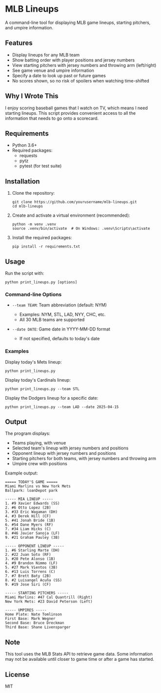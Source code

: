 # MLB Lineups

A command-line tool for displaying MLB game lineups, starting pitchers, and umpire information.

## Features

- Display lineups for any MLB team
- Show batting order with player positions and jersey numbers
- View starting pitchers with jersey numbers and throwing arm (left/right)
- See game venue and umpire information
- Specify a date to look up past or future games
- No scores shown, so no risk of spoilers when watching time-shifted

## Why I Wrote This
I enjoy scoring baseball games that I watch on TV, which means I need starting lineups. This script provides convenient access to all the information that needs to go onto a scorecard.

## Requirements

- Python 3.6+
- Required packages:
  - requests
  - pytz
  - pytest (for test suite)

## Installation

1. Clone the repository:
   ```
   git clone https://github.com/yourusername/mlb-lineups.git
   cd mlb-lineups
   ```

2. Create and activate a virtual environment (recommended):
   ```
   python -m venv .venv
   source .venv/bin/activate  # On Windows: .venv\Scripts\activate
   ```

3. Install the required packages:
   ```
   pip install -r requirements.txt
   ```

## Usage

Run the script with:

```
python print_lineups.py [options]
```

### Command-line Options

- `--team TEAM`: Team abbreviation (default: NYM)
  - Examples: NYM, STL, LAD, NYY, CHC, etc.
  - All 30 MLB teams are supported

- `--date DATE`: Game date in YYYY-MM-DD format
  - If not specified, defaults to today's date

### Examples

Display today's Mets lineup:
```
python print_lineups.py
```

Display today's Cardinals lineup:
```
python print_lineups.py --team STL
```

Display the Dodgers lineup for a specific date:
```
python print_lineups.py --team LAD --date 2025-04-15
```

## Output

The program displays:
- Teams playing, with venue
- Selected team's lineup with jersey numbers and positions
- Opponent lineup with jersey numbers and positions
- Starting pitchers for both teams, with jersey numbers and throwing arm
- Umpire crew with positions

Example output:
```
===== TODAY'S GAME =====
Miami Marlins vs New York Mets
Ballpark: loanDepot park

----- MIA LINEUP -----
1. #9 Xavier Edwards (SS)
2. #6 Otto Lopez (2B)
3. #33 Eric Wagaman (DH)
4. #3 Derek Hill (CF)
5. #41 Jonah Bride (1B)
6. #54 Dane Myers (RF)
7. #34 Liam Hicks (C)
8. #46 Javier Sanoja (LF)
9. #21 Graham Pauley (3B)

----- OPPONENT LINEUP -----
1. #6 Starling Marte (DH)
2. #22 Juan Soto (RF)
3. #20 Pete Alonso (1B)
4. #9 Brandon Nimmo (LF)
5. #27 Mark Vientos (3B)
6. #13 Luis Torrens (C)
7. #7 Brett Baty (2B)
8. #2 Luisangel Acuña (SS)
9. #19 Jose Siri (CF)

----- STARTING PITCHERS -----
Miami Marlins: #47 Cal Quantrill (Right)
New York Mets: #23 David Peterson (Left)

----- UMPIRES -----
Home Plate: Nate Tomlinson
First Base: Mark Wegner
Second Base: Bruce Dreckman
Third Base: Shane Livensparger
```

## Note

This tool uses the MLB Stats API to retrieve game data. Some information may not be available until closer to game time or after a game has started.

## License

MIT